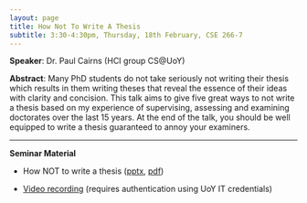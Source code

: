 ```yaml
---
layout: page
title: How Not To Write A Thesis
subtitle: 3:30-4:30pm, Thursday, 18th February, CSE 266-7
---
```


**Speaker**:
Dr. Paul Cairns (HCI group CS@UoY) 

**Abstract**:
Many PhD students do not take seriously not writing their thesis which results in them writing theses that reveal the essence of their ideas with clarity and concision. This talk aims to give five great ways to not write a thesis based on my experience of supervising, assessing and examining doctorates over the last 15 years. At the end of the talk, you should be well equipped to write a thesis guaranteed to annoy your examiners. 


___

**Seminar Material**

- How NOT to write a thesis ([pptx](../material/Feb16/HowNotToWrite.pptx), [pdf](../material/Feb16/HowNotToWrite.pdf))

- [Video recording](../videos/Feb16) (requires authentication using UoY IT credentials)
